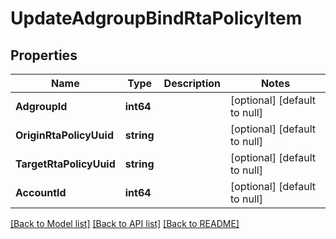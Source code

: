 # UpdateAdgroupBindRtaPolicyItem

## Properties
Name | Type | Description | Notes
------------ | ------------- | ------------- | -------------
**AdgroupId** | **int64** |  | [optional] [default to null]
**OriginRtaPolicyUuid** | **string** |  | [optional] [default to null]
**TargetRtaPolicyUuid** | **string** |  | [optional] [default to null]
**AccountId** | **int64** |  | [optional] [default to null]

[[Back to Model list]](../README.md#documentation-for-models) [[Back to API list]](../README.md#documentation-for-api-endpoints) [[Back to README]](../README.md)


